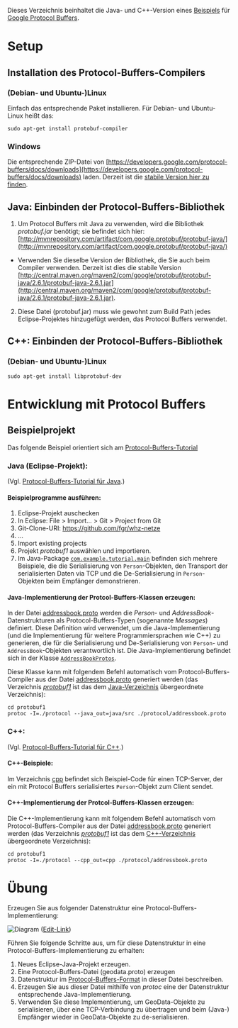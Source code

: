 Dieses Verzeichnis beinhaltet die Java- und C++-Version eines [Beispiels](https://developers.google.com/protocol-buffers/docs/javatutorial) für [Google Protocol Buffers](https://developers.google.com/protocol-buffers).

# Setup

## Installation des Protocol-Buffers-Compilers

### (Debian- und Ubuntu-)Linux

Einfach das entsprechende Paket installieren. Für Debian- und Ubuntu-Linux heißt das:

```
sudo apt-get install protobuf-compiler
```

### Windows

Die entsprechende ZIP-Datei von [https://developers.google.com/protocol-buffers/docs/downloads](https://developers.google.com/protocol-buffers/docs/downloads) laden. Derzeit ist die [stabile Version hier zu finden](https://github.com/google/protobuf/releases/download/v2.6.1/protoc-2.6.1-win32.zip).

## Java: Einbinden der Protocol-Buffers-Bibliothek

1. Um Protocol Buffers mit Java zu verwenden, wird die Bibliothek *protobuf.jar* benötigt; sie befindet sich hier: [http://mvnrepository.com/artifact/com.google.protobuf/protobuf-java/](http://mvnrepository.com/artifact/com.google.protobuf/protobuf-java/)
  * Verwenden Sie dieselbe Version der Bibliothek, die Sie auch beim Compiler verwenden. Derzeit ist dies die stabile Version [http://central.maven.org/maven2/com/google/protobuf/protobuf-java/2.6.1/protobuf-java-2.6.1.jar](http://central.maven.org/maven2/com/google/protobuf/protobuf-java/2.6.1/protobuf-java-2.6.1.jar).
2. Diese Datei (protobuf.jar) muss wie gewohnt zum Build Path jedes Eclipse-Projektes hinzugefügt werden, das Protocol Buffers verwendet.

## C++: Einbinden der Protocol-Buffers-Bibliothek

### (Debian- und Ubuntu-)Linux

```
sudo apt-get install libprotobuf-dev
```

# Entwicklung mit Protocol Buffers

## Beispielprojekt

Das folgende Beispiel orientiert sich am [Protocol-Buffers-Tutorial](https://developers.google.com/protocol-buffers/docs/tutorials)

### Java (Eclipse-Projekt):

(Vgl. [Protocol-Buffers-Tutorial für Java](https://developers.google.com/protocol-buffers/docs/javatutorial).)

#### Beispielprogramme ausführen:

1. Eclipse-Projekt auschecken
 1. In Eclipse: File > Import... > Git > Project from Git
 2. Git-Clone-URI: https://github.com/fgr/whz-netze
 3. ...
 4. Import existing projects
  1. Projekt *protobuf1* auswählen und importieren.
2. Im Java-Package [`com.example.tutorial.main`](java/protobuf1/src/com/example/tutorial/main) befinden sich mehrere Beispiele, die die Serialisierung von `Person`-Objekten, den Transport der serialisierten Daten via TCP und die De-Serialisierung in `Person`-Objekten beim Empfänger demonstrieren.

#### Java-Implementierung der Protcol-Buffers-Klassen erzeugen:

In der Datei [addressbook.proto](protocol/addressbook.proto) werden die *Person*- und *AddressBook*-Datenstrukturen als Protocol-Buffers-Typen (sogenannte *Messages*) definiert. Diese Definition wird verwendet, um die Java-Implementierung (und die Implementierung für weitere Programmiersprachen wie C++) zu generieren, die für die Serialisierung und De-Serialisierung von  `Person`- und `AddressBook`-Objekten verantwortlich ist. Die Java-Implementierung befindet sich in der Klasse [`AddressBookProtos`](java/protobuf1/src/com/example/tutorial/AddressBookProtos.java).

Diese Klasse kann mit folgendem Befehl automatisch vom Protocol-Buffers-Compiler aus der Datei [addressbook.proto](protocol/addressbook.proto) generiert werden (das Verzeichnis [*protobuf1*](protobuf/protobuf1) ist das dem [Java-Verzeichnis](protobuf/protobuf1/java/) übergeordnete Verzeichnis):
```
cd protobuf1
protoc -I=./protocol --java_out=java/src ./protocol/addressbook.proto
```
 
### C++:

(Vgl. [Protocol-Buffers-Tutorial für C++](https://developers.google.com/protocol-buffers/docs/cpptutorial).)

#### C++-Beispiele:

Im Verzeichnis [cpp](protobuf/protobuf1/cpp/) befindet sich Beispiel-Code für einen TCP-Server, der ein mit Protocol Buffers serialisiertes `Person`-Objekt zum Client sendet.

#### C++-Implementierung der Protcol-Buffers-Klassen erzeugen:

Die C++-Implementierung kann mit folgendem Befehl automatisch vom Protocol-Buffers-Compiler aus der Datei [addressbook.proto](protocol/addressbook.proto) generiert werden (das Verzeichnis [*protobuf1*](protobuf/protobuf1) ist das dem [C++-Verzeichnis](protobuf/protobuf1/cpp/) übergeordnete Verzeichnis):

```
cd protobuf1
protoc -I=./protocol --cpp_out=cpp ./protocol/addressbook.proto
```

# Übung

Erzeugen Sie aus folgender Datenstruktur eine Protocol-Buffers-Implementierung:

![Diagram](http://yuml.me/fcaf7b77) ([Edit-Link](http://yuml.me/edit/fcaf7b77))

Führen Sie folgende Schritte aus, um für diese Datenstruktur in eine Protocol-Buffers-Implementierung zu erhalten:

1. Neues Eclipse-Java-Projekt erzeugen.
2. Eine Protocol-Buffers-Datei (geodata.proto) erzeugen
  1. Datenstruktur im [Protocol-Buffers-Format](https://developers.google.com/protocol-buffers/docs/proto) in dieser Datei beschreiben.
3. Erzeugen Sie aus dieser Datei mithilfe von *protoc* eine der Datenstruktur entsprechende Java-Implementierung.
4. Verwenden Sie diese Implementierung, um GeoData-Objekte zu serialisieren, über eine TCP-Verbindung zu übertragen und beim (Java-) Empfänger wieder in GeoData-Objekte zu de-serialisieren.

